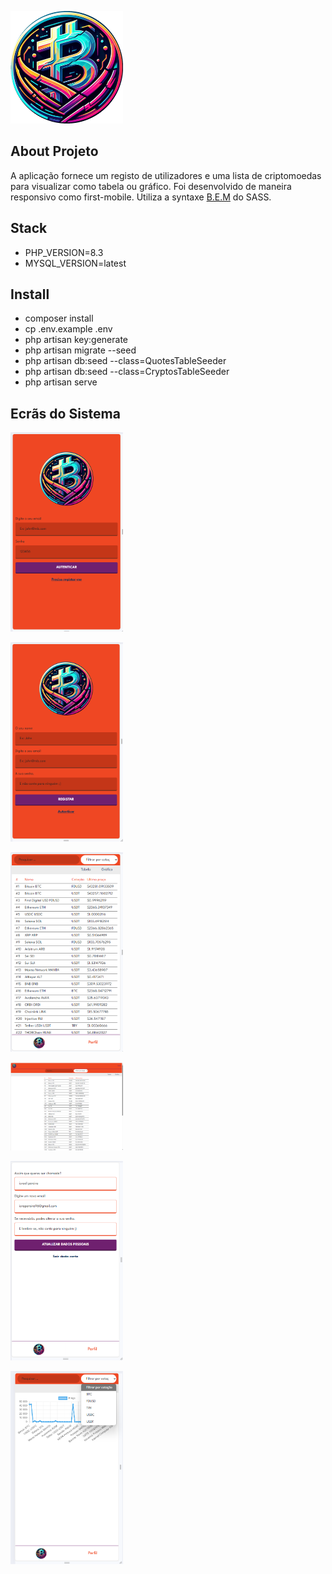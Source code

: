 
<img
  src="/public/imgs/logo.png"
  alt="Alt text"
  title="Optional title"
  width="180"
  style="display: inline-block; margin: 0 auto; max-width: 180px">

## About Projeto

A aplicação fornece um registo de utilizadores e uma lista de criptomoedas para visualizar como tabela ou gráfico.
Foi desenvolvido de maneira responsivo como first-mobile. Utiliza a syntaxe [B.E.M](https://getbem.com/) do SASS. 

## Stack

- PHP_VERSION=8.3
- MYSQL_VERSION=latest

## Install

- composer install
- cp .env.example .env
- php artisan key:generate
- php artisan migrate --seed
- php artisan db:seed --class=QuotesTableSeeder
- php artisan db:seed --class=CryptosTableSeeder
- php artisan serve

## Ecrãs do Sistema

<img
  src="/public/imgs/login.png"
  alt="Alt text"
  title="Optional title"
  width="180"
  style="display: inline-block; margin: 0 auto; max-width: 180px">

<img
  src="/public/imgs/register.png"
  alt="Alt text"
  title="Optional title"
  width="180"
  style="display: inline-block; margin: 0 auto; max-width: 180px">

<img
  src="/public/imgs/dashboard_mobile.png"
  alt="Alt text"
  title="Optional title"
  width="180"
  style="display: inline-block; margin: 0 auto; max-width: 180px">

<img
  src="/public/imgs/dashboard_desktop.png"
  alt="Alt text"
  title="Optional title"
  width="180"
  style="display: inline-block; margin: 0 auto; max-width: 180px">

  <img
  src="/public/imgs/profile.png"
  alt="Alt text"
  title="Optional title"
  width="180"
  style="display: inline-block; margin: 0 auto; max-width: 180px">

<img
  src="/public/imgs/graph.png"
  alt="Alt text"
  title="Optional title"
  width="180"
  style="display: inline-block; margin: 0 auto; max-width: 180px">